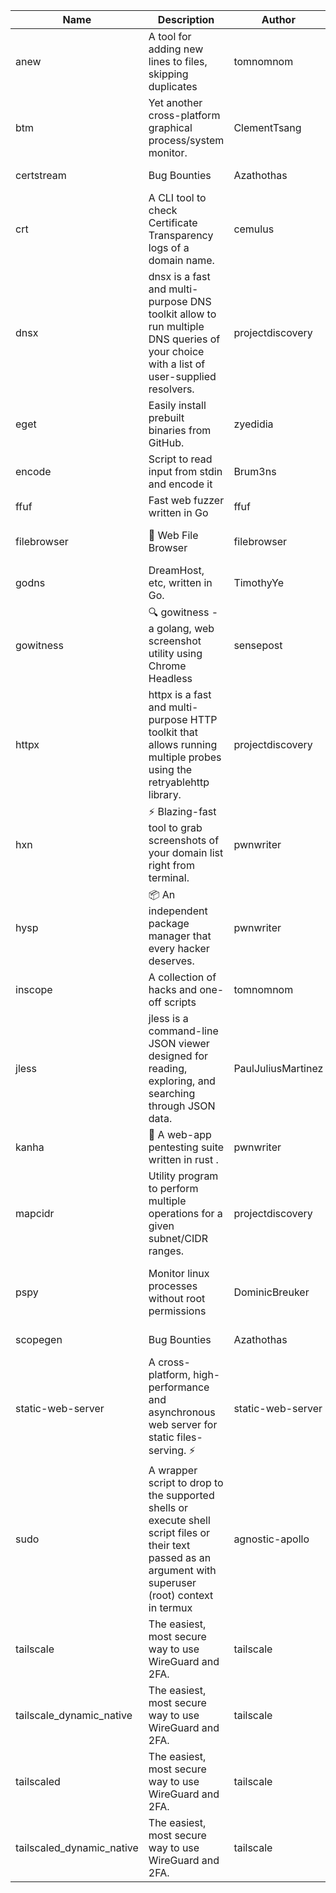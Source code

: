 | Name | Description | Author | Repository | Stars | Version | Updated | Size | SHA256SUM | B3SUM | Source | Language | License |
| ---- | ----------- | ------ | ---------- | ----- | ------- | ------- | ---- | --- | ------ | --------|-------- | ------- |
| anew | A tool for adding new lines to files, skipping duplicates | tomnomnom | [https://github.com/tomnomnom/anew](https://github.com/tomnomnom/anew) | 1142 | v0.1.1 | 2022-03-15T22:35:31Z | 1.48 MB | 44f9f8e19db2777f57b8b6309c8cf3221611da56c368f1c76fdd02e737e13ca2 | 7295b5e50f2d3b9cda73744f880c20da1de9c8cacf7e9bbfb726c2596a9a06e0 | https://bin.ajam.dev/arm64_v8a_Android/anew | Go | MIT License |
| btm | Yet another cross-platform graphical process/system monitor. | ClementTsang | [https://github.com/ClementTsang/bottom](https://github.com/ClementTsang/bottom) | 8328 | 0.9.6 | 2023-08-27T01:43:44Z | 3.25 MB | ed7a169d216c00a9f0b0f6afb1c4e9864cc39c434027168440dc1f8c7cac369a | 52dc0e8e0058bf2dbf1334e67ee6eb10f8d63f76d91af97bdc2049d4a4a59e86 | https://bin.ajam.dev/arm64_v8a_Android/btm | Rust | MIT License |
| certstream |  Bug Bounties | Azathothas | [https://github.com/Azathothas/Arsenal](https://github.com/Azathothas/Arsenal) | 14 | null |  | 4.76 MB | 125bb3186f92fbba050ad4dc3c8b2cf2d320a9c4773c5c513a33d080b950bef6 | e47d952b0e2142f579cfe9d04fd2245f9270d2fae5f39e55dfe68f95ac8c3c0e | https://bin.ajam.dev/arm64_v8a_Android/certstream | Shell | null |
| crt | A CLI tool to check Certificate Transparency logs of a domain name. | cemulus | [https://github.com/cemulus/crt](https://github.com/cemulus/crt) | 64 | v0.1.0 | 2022-03-08T21:41:54Z | 4.85 MB | 3235ecaac3d35ad702a4fcb0df6ce62ad3c0238ffa5624a6c8ba50168370bed4 | 2dae496a6e1ddcf6098f21c90c94c842f2dd56e6c192fbaec304563f7f77e25c | https://bin.ajam.dev/arm64_v8a_Android/crt | Go | Apache License 2.0 |
| dnsx | dnsx is a fast and multi-purpose DNS toolkit allow to run multiple DNS queries of your choice with a list of user-supplied resolvers. | projectdiscovery | [https://github.com/projectdiscovery/dnsx](https://github.com/projectdiscovery/dnsx) | 1844 | v1.1.6 | 2023-11-11T19:20:44Z | 26.22 MB | 1efb5ed99afa429b97ac5a800697f68ac4fc16bd0f9fb6e458ac255a2b7ee3b0 | ae209e757f5ef115b88509c339e6416eb399764c3a3c22c0a621e48f258c9ac1 | https://bin.ajam.dev/arm64_v8a_Android/dnsx | Go | MIT License |
| eget | Easily install prebuilt binaries from GitHub. | zyedidia | [https://github.com/zyedidia/eget](https://github.com/zyedidia/eget) | 679 | v1.3.3 | 2023-02-22T05:15:46Z | 6.8 MB | c4ebab0a2e16c0c18ae5064cc51c33420a2e4cd3aaa054250a44da39a05102fd | 60639f213cc06e8f330bda40d556649aa4d839ce54f3caeb51454e1458074533 | https://bin.ajam.dev/arm64_v8a_Android/eget | Go | MIT License |
| encode | Script to read input from stdin and encode it | Brum3ns | [https://github.com/Brum3ns/encode](https://github.com/Brum3ns/encode) | 18 | null |  | 2.61 MB | 2ccee00e7d63ca4bd8489b2ee64588d48c0abe776bee76c71dc2c9d534f9a4b5 | d1049ef0e7bb65aa8b6a9d648e8a7049b1f962e50bd169ba5ac7c17c3fcc09ec | https://bin.ajam.dev/arm64_v8a_Android/encode | Go | MIT License |
| ffuf | Fast web fuzzer written in Go | ffuf | [https://github.com/ffuf/ffuf](https://github.com/ffuf/ffuf) | 10887 | v2.1.0 | 2023-09-16T12:23:19Z | 8.58 MB | 2dce898ed5e6c6ae8a41d64f41fe02135b26ff240ba8668bfa2b2fda91b1590a | a43ed5f916b73324aac346601441cae533e8c911f83b53af3188f9fda679782c | https://bin.ajam.dev/arm64_v8a_Android/ffuf | Go | MIT License |
| filebrowser | 📂 Web File Browser | filebrowser | [https://github.com/filebrowser/filebrowser](https://github.com/filebrowser/filebrowser) | 22480 | v2.27.0 | 2024-01-02T14:38:37Z | 13.94 MB | 2982e7808f9f3ae41d9c25059b98b07f5a5c1826b823c7c239fa2f0ba8342fac | 0d0747b396f17b01a6cac4d0ac857067855627d354d67e76a1b3d3929a568a22 | https://bin.ajam.dev/arm64_v8a_Android/filebrowser | Go | Apache License 2.0 |
| godns |  DreamHost, etc, written in Go. | TimothyYe | [https://github.com/TimothyYe/godns](https://github.com/TimothyYe/godns) | 1396 | v3.0.6 | 2024-01-25T15:49:38Z | 12.38 MB | e97160efe99e062af4265b910e090f0f6b38c8f624effef0ecaa11af48a43f41 | 9181c31ed62e8529b79c424b66f7edc81aa2212bef087cb0789672a99558c5df | https://bin.ajam.dev/arm64_v8a_Android/godns | Go | Apache License 2.0 |
| gowitness | 🔍 gowitness - a golang, web screenshot utility using Chrome Headless | sensepost | [https://github.com/sensepost/gowitness](https://github.com/sensepost/gowitness) | 2554 | 2.5.1 | 2023-10-29T11:11:30Z | 27.22 MB | decfce533a91526ff0845a834e4ace021ac602001ae911039010c995962b7cb5 | 20fafdf135f3716765cc77ad37379ac4b060db0d73c837374b80dbb4e443786b | https://bin.ajam.dev/arm64_v8a_Android/gowitness | Go | GNU General Public License v3.0 |
| httpx | httpx is a fast and multi-purpose HTTP toolkit that allows running multiple probes using the retryablehttp library. | projectdiscovery | [https://github.com/projectdiscovery/httpx](https://github.com/projectdiscovery/httpx) | 6413 | v1.3.9 | 2024-01-24T11:17:45Z | 42.14 MB | cc1b41ef70bf77bc12ef3bbf5d0c814d80585c4eefd4c6accc1ae534a8aef817 | 258c198805b729e7e89ae59318471d425d93ff29dae2c7082f4abec7f6fa1339 | https://bin.ajam.dev/arm64_v8a_Android/httpx | Go | MIT License |
| hxn | ⚡ Blazing-fast tool to grab screenshots of your domain list right from terminal. | pwnwriter | [https://github.com/pwnwriter/haylxon](https://github.com/pwnwriter/haylxon) | 354 | v0.1.10 | 2024-01-09T15:11:15Z | 6.23 MB | 729ed9665e924b740da5611dcc4f2fe4dc4c5ed3f64493cfc436af902703b3cb | d637c314748e816368baaf9681ca56b4c74206d04d0175be83b8f6cfe345537c | https://bin.ajam.dev/arm64_v8a_Android/hxn | Rust | MIT License |
| hysp | 📦 An independent package manager that every hacker deserves. | pwnwriter | [https://github.com/pwnwriter/hysp](https://github.com/pwnwriter/hysp) | 398 | v0.1.2 | 2023-12-13T15:03:18Z | 3.4 MB | 5847e6702a80030241a493fabdd935c447f90ab8a8dc42b2627d4c9c6bf3f588 | 5116f7d43fabe896c05c67957d3e28d3deb68d5ff2b6bac2c32f6bd1648c67f3 | https://bin.ajam.dev/arm64_v8a_Android/hysp | Rust | MIT License |
| inscope | A collection of hacks and one-off scripts | tomnomnom | [https://github.com/tomnomnom/hacks](https://github.com/tomnomnom/hacks) | 1989 | null |  | 1.87 MB | 12a079ab98151a586a4de5f465ac2d9fa3ab00091518fc054e53a712b6e66a5d | 4c24f84db70dab8c8c75f8d477ebb77cca92175e1706f7046ac3b27c08505fb5 | https://bin.ajam.dev/arm64_v8a_Android/inscope | Go | null |
| jless | jless is a command-line JSON viewer designed for reading, exploring, and searching through JSON data. | PaulJuliusMartinez | [https://github.com/PaulJuliusMartinez/jless](https://github.com/PaulJuliusMartinez/jless) | 4329 | v0.9.0 | 2023-07-17T02:51:34Z | 1.83 MB | f95b2c666fcc770a829cc241b7ad2631bc41258d8afd9a9a0f5115635279098a | e54b6f5027f01876c0d6cff993c6e75a0be33eec0242601e2b969536ee99a627 | https://bin.ajam.dev/arm64_v8a_Android/jless | Rust | MIT License |
| kanha | 🦚 A web-app pentesting suite written in rust . | pwnwriter | [https://github.com/pwnwriter/kanha](https://github.com/pwnwriter/kanha) | 237 | v-v0.1.2 | 2023-10-17T16:42:52Z | 2.91 MB | e98b78edc697919a405311f1b4b317ffe0b6a6917eca32effa3c998529e29e4f | 16f9c9f6e31758be0255755f8066c843702e7c8a92383919b8760a116bfb5aff | https://bin.ajam.dev/arm64_v8a_Android/kanha | Rust | MIT License |
| mapcidr | Utility program to perform multiple operations for a given subnet/CIDR ranges. | projectdiscovery | [https://github.com/projectdiscovery/mapcidr](https://github.com/projectdiscovery/mapcidr) | 884 | v1.1.16 | 2023-11-23T07:59:56Z | 23.4 MB | 0e24e3bde3dbb3328df7206fc8c11d9a0027727b3d4082e98e51635886afdd15 | fe8dc9b1691543a18cbc7571a11ab12e73776e31527ef288b6cac146628ae856 | https://bin.ajam.dev/arm64_v8a_Android/mapcidr | Go | MIT License |
| pspy | Monitor linux processes without root permissions | DominicBreuker | [https://github.com/DominicBreuker/pspy](https://github.com/DominicBreuker/pspy) | 4347 | v1.2.1 | 2023-01-17T21:10:08Z | 3.65 MB | 19d62528a9a995cf20c44b41c7b4bedc24f469e2c733d58337f8baa727f964eb | a1e7b7d02343bf71f12a499d0e0625b6002bfbeeddd7bd33b1194749bd480667 | https://bin.ajam.dev/arm64_v8a_Android/pspy | Go | GNU General Public License v3.0 |
| scopegen |  Bug Bounties | Azathothas | [https://github.com/Azathothas/Arsenal](https://github.com/Azathothas/Arsenal) | 14 | null |  | 1.61 MB | a647d4d97a0bb9a5f5e29ecb829177b11fee7fd16093919273566856126abd08 | c0c7009b6f99caa23bd4e40cf7e6d1e5038a810c13b0d1815a1ac2615c6de762 | https://bin.ajam.dev/arm64_v8a_Android/scopegen | Shell | null |
| static-web-server | A cross-platform, high-performance and asynchronous web server for static files-serving. ⚡ | static-web-server | [https://github.com/static-web-server/static-web-server](https://github.com/static-web-server/static-web-server) | 997 | v2.25.0 | 2024-01-23T00:03:19Z | 6.8 MB | c2f88a85c97bf9547466106633feee4c79378ee18624311b72798b235fff1237 | 10d6227ab1882bec3a376aaf5f63437a85ab1c915b5cfda7a7c55579ba8e6149 | https://bin.ajam.dev/arm64_v8a_Android/static-web-server | Rust | Apache License 2.0 |
| sudo | A wrapper script to drop to the supported shells or execute shell script files or their text passed as an argument with superuser (root) context in termux | agnostic-apollo | [https://github.com/agnostic-apollo/sudo](https://github.com/agnostic-apollo/sudo) | 65 | v0.2.0 | 2021-04-10T21:03:11Z | 250.38 kB | 9e56787b3ca489a9eb9e3a64f54944aa92c728d18576972ef7ef6bb10ca6462c | 261a7ec6cf5ed2fbc82f8128f2583eda7faeb8939b9e08143046f0b046e504ae | https://bin.ajam.dev/arm64_v8a_Android/sudo | Shell | MIT License |
| tailscale | The easiest, most secure way to use WireGuard and 2FA. | tailscale | [https://github.com/tailscale/tailscale](https://github.com/tailscale/tailscale) | 15200 | v1.58.2 | 2024-01-23T22:41:49Z | 10.92 MB | b4436d601a0a777d905590fcaf4eb55f45eb63a76e8459c513b0fa1d887b2a16 | ef80806ae45dd0d4f2bec4c59b202a4c9bd33e5c792b240a1a238c5e4364e1f1 | https://bin.ajam.dev/arm64_v8a_Android/tailscale | Go | BSD 3-Clause New or Revised License |
| tailscale_dynamic_native | The easiest, most secure way to use WireGuard and 2FA. | tailscale | [https://github.com/tailscale/tailscale](https://github.com/tailscale/tailscale) | 15200 | v1.58.2 | 2024-01-23T22:41:49Z | 11.28 MB | 75770d3dbfd2f163a1efdff68d3ed143c1485596bb631ac5935efde2266a4fbf | 01ff4e7ea35dd53ff1456e5f53622d92d5ca4f71d5e75d70b96e98cc76527533 | https://bin.ajam.dev/arm64_v8a_Android/tailscale_dynamic_native | Go | BSD 3-Clause New or Revised License |
| tailscaled | The easiest, most secure way to use WireGuard and 2FA. | tailscale | [https://github.com/tailscale/tailscale](https://github.com/tailscale/tailscale) | 15200 | v1.58.2 | 2024-01-23T22:41:49Z | 20.48 MB | 5504897030b405888ef389c97a4079d2b3fa869f6ed97132d62c5229a6f126f9 | 08d5aab8a7e544017f5581a5850eb34c6286fc6eba67f60382ea5b70fc261afc | https://bin.ajam.dev/arm64_v8a_Android/tailscaled | Go | BSD 3-Clause New or Revised License |
| tailscaled_dynamic_native | The easiest, most secure way to use WireGuard and 2FA. | tailscale | [https://github.com/tailscale/tailscale](https://github.com/tailscale/tailscale) | 15200 | v1.58.2 | 2024-01-23T22:41:49Z | 21.67 MB | a359c0fdade000084ca0cfdccdb17035197dd9efd6693ccb358436b68885d8f2 | bcb6ffdb3d2b573064d9df6500e7e8166674cb24e8110b1e00085dfdf334146c | https://bin.ajam.dev/arm64_v8a_Android/tailscaled_dynamic_native | Go | BSD 3-Clause New or Revised License |
